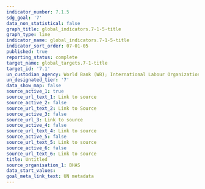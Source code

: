```yaml
---
indicator_number: 7.1.5
sdg_goal: '7'
data_non_statistical: false
graph_title: global_indicators.7-1-5-title
graph_type: line
indicator_name: global_indicators.7-1-5-title
indicator_sort_order: 07-01-05
published: true
reporting_status: complete
target_name: global_targets.7-1-title
target_id: '7.1'
un_custodian_agency: World Bank (WB); International Labour Organization (ILO)
un_designated_tier: '7'
data_show_map: false
source_active_1: true
source_url_text_1: Link to source
source_active_2: false
source_url_text_2: Link to Source
source_active_3: false
source_url_3: Link to source
source_active_4: false
source_url_text_4: Link to source
source_active_5: false
source_url_text_5: Link to source
source_active_6: false
source_url_text_6: Link to source
title: Untitled
source_organisation_1: BHAS
data_start_values:
goal_meta_link_text: UN metadata
---
```

